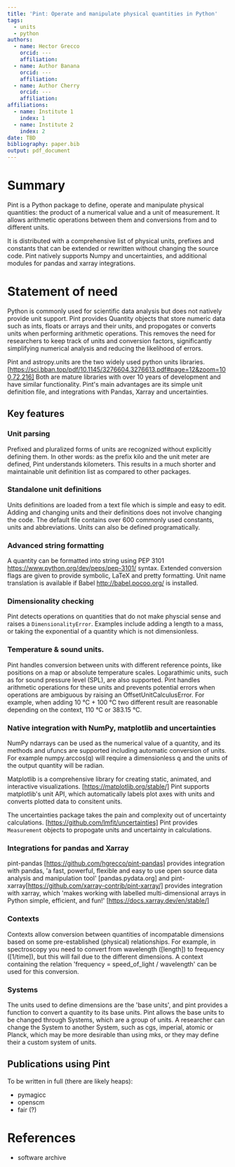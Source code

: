 ```yaml
---
title: 'Pint: Operate and manipulate physical quantities in Python'
tags:
  - units
  - python
authors:
  - name: Hector Grecco
    orcid: ---
    affiliation:
  - name: Author Banana
    orcid: ---
    affiliation:
  - name: Author Cherry
    orcid: ---
    affiliation:
affiliations:
  - name: Institute 1
    index: 1
  - name: Institute 2
    index: 2
date: TBD
bibliography: paper.bib
output: pdf_document
---
```


# Summary

Pint is a Python package to define, operate and manipulate physical quantities: the product of a numerical value and a unit of measurement. It allows arithmetic operations between them and conversions from and to different units.

It is distributed with a comprehensive list of physical units, prefixes and constants that can be extended or rewritten without changing the source code. Pint natively supports Numpy and uncertainties, and additional modules for pandas and xarray integrations.

# Statement of need

Python is commonly used for scientific data analysis but does not natively provide unit support. Pint provides Quantity objects that store numeric data such as ints, floats or arrays and their units, and propogates or converts units when performing arithmetic operations. This removes the need for researchers to keep track of units and conversion factors, significantly simplifying numerical analysis and reducing the likelihood of errors. 

Pint and astropy.units are the two widely used python units libraries. [https://sci.bban.top/pdf/10.1145/3276604.3276613.pdf#page=12&zoom=100,72,216] Both  are mature libraries with over 10 years of development and have similar functionality. Pint's main advantages are its simple unit definition file, and integrations with Pandas, Xarray and uncertainties.

## Key features

### Unit parsing

Prefixed and pluralized forms of units are recognized without explicitly defining them. In other words: as the prefix kilo and the unit meter are defined, Pint understands kilometers. This results in a much shorter and maintainable unit definition list as compared to other packages.

### Standalone unit definitions

Units definitions are loaded from a text file which is simple and easy to edit. Adding and changing units and their definitions does not involve changing the code. The default file contains over 600 commonly used constants, units and abbreviations. Units can also be defined programatically.

### Advanced string formatting

A quantity can be formatted into string using PEP 3101 https://www.python.org/dev/peps/pep-3101/ syntax. Extended conversion flags are given to provide symbolic, LaTeX and pretty formatting. Unit name translation is available if Babel  http://babel.pocoo.org/ is installed.

### Dimensionality checking

Pint detects operations on quantities that do not make physcial sense and raises a `DimensionalityError`. Examples include adding a length to a mass, or taking the exponential of a quantity which is not dimensionless.

### Temperature & sound units.

Pint handles conversion between units with different reference points, like positions on a map or absolute temperature scales. Logarathimic units, such as for sound pressure level (SPL), are also supported. Pint handles arithmetic operations for these units and prevents potential errors when operations are ambiguous by raising an OffsetUnitCalculusError. For example, when adding 10 °C + 100 °C two different result are reasonable depending on the context, 110 °C  or 383.15 °C.

### Native integration with NumPy, matplotlib and uncertainties

NumPy ndarrays can be used as the numerical value of a quantity, and its methods and ufuncs are supported including automatic conversion of units. For example numpy.arccos(q) will require a dimensionless q and the units of the output quantity will be radian.

Matplotlib is a comprehensive library for creating static, animated, and interactive visualizations. [https://matplotlib.org/stable/] Pint supports matplotlib's unit API, which automatically labels plot axes with units and converts plotted data to consitent units. 

The uncertainties package takes the pain and complexity out of uncertainty calculations. [https://github.com/lmfit/uncertainties] Pint provides `Measurement` objects to propogate units and uncertainty in calculations.

### Integrations for pandas and Xarray

pint-pandas [https://github.com/hgrecco/pint-pandas] provides integration with pandas, 'a fast, powerful, flexible and easy to use open source data analysis and manipulation tool' [pandas.pydata.org] and pint-xarray[https://github.com/xarray-contrib/pint-xarray/] provides integration with xarray, which 'makes working with labelled multi-dimensional arrays in Python simple, efficient, and fun!' [https://docs.xarray.dev/en/stable/]


### Contexts

Contexts allow conversion between quantities of incompatable dimensions based on some pre-established (physical) relationships. For example, in spectroscopy you need to convert from wavelength ([length]) to frequency ([1/time]), but this will fail due to the different dimensions. A context containing the relation 'frequency = speed_of_light / wavelength' can be used for this conversion.

### Systems

The units used to define dimensions are the 'base units', and pint provides a function to convert a quantity to its base units. Pint allows the base units to be changed through Systems, which are a group of units. A researcher can change the System to another System, such as cgs, imperial, atomic or Planck, which may be more desirable than using mks, or they may define their a custom system of units.

## Publications using Pint

To be written in full (there are likely heaps):

- pymagicc
- openscm
- fair (?)

# References

- software archive
